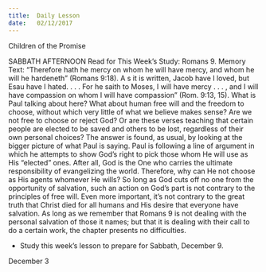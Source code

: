 ```yaml
---
title:  Daily Lesson
date:   02/12/2017
---
```


Children of the Promise





SABBATH AFTERNOON
Read for This Week’s Study: Romans 9.
Memory Text: “Therefore hath he mercy on whom he will have mercy, and whom he will he hardeneth” (Romans 9:18).
A
s it is written, Jacob have I loved, but Esau have I hated. . . . For he saith to Moses, I will have mercy . . . , and I will have compassion on whom I will have compassion” (Rom. 9:13, 15).
What is Paul talking about here? What about human free will and the freedom to choose, without which very little of what we believe makes sense? Are we not free to choose or reject God? Or are these verses teaching that certain people are elected to be saved and others to be lost, regardless of their own personal choices?
The answer is found, as usual, by looking at the bigger picture of what Paul is saying. Paul is following a line of argument in which he attempts to show God’s right to pick those whom He will use as His “elected” ones. After all, God is the One who carries the ultimate responsibility of evangelizing the world. Therefore, why can He not choose as His agents whomever He wills? So long as God cuts off no one from the opportunity of salvation, such an action on God’s part is not contrary to the principles of free will. Even more important, it’s not contrary to the great truth that Christ died for all humans and His desire that everyone have salvation.
As long as we remember that Romans 9 is not dealing with the personal salvation of those it names; but that it is dealing with their call to do a certain work, the chapter presents no difficulties.
* Study this week’s lesson to prepare for Sabbath, December 9.

December 3

